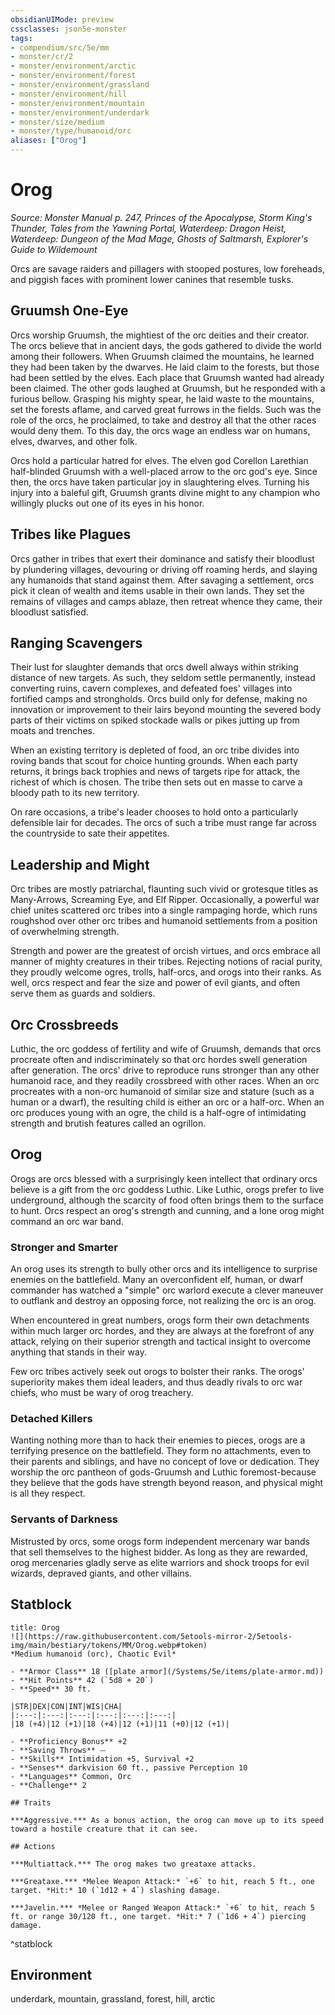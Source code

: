 ```yaml
---
obsidianUIMode: preview
cssclasses: json5e-monster
tags:
- compendium/src/5e/mm
- monster/cr/2
- monster/environment/arctic
- monster/environment/forest
- monster/environment/grassland
- monster/environment/hill
- monster/environment/mountain
- monster/environment/underdark
- monster/size/medium
- monster/type/humanoid/orc
aliases: ["Orog"]
---
```

# Orog
*Source: Monster Manual p. 247, Princes of the Apocalypse, Storm King's Thunder, Tales from the Yawning Portal, Waterdeep: Dragon Heist, Waterdeep: Dungeon of the Mad Mage, Ghosts of Saltmarsh, Explorer's Guide to Wildemount*  

Orcs are savage raiders and pillagers with stooped postures, low foreheads, and piggish faces with prominent lower canines that resemble tusks.

## Gruumsh One-Eye

Orcs worship Gruumsh, the mightiest of the orc deities and their creator. The orcs believe that in ancient days, the gods gathered to divide the world among their followers. When Gruumsh claimed the mountains, he learned they had been taken by the dwarves. He laid claim to the forests, but those had been settled by the elves. Each place that Gruumsh wanted had already been claimed. The other gods laughed at Gruumsh, but he responded with a furious bellow. Grasping his mighty spear, he laid waste to the mountains, set the forests aflame, and carved great furrows in the fields. Such was the role of the orcs, he proclaimed, to take and destroy all that the other races would deny them. To this day, the orcs wage an endless war on humans, elves, dwarves, and other folk.

Orcs hold a particular hatred for elves. The elven god Corellon Larethian half-blinded Gruumsh with a well-placed arrow to the orc god's eye. Since then, the orcs have taken particular joy in slaughtering elves. Turning his injury into a baleful gift, Gruumsh grants divine might to any champion who willingly plucks out one of its eyes in his honor.

## Tribes like Plagues

Orcs gather in tribes that exert their dominance and satisfy their bloodlust by plundering villages, devouring or driving off roaming herds, and slaying any humanoids that stand against them. After savaging a settlement, orcs pick it clean of wealth and items usable in their own lands. They set the remains of villages and camps ablaze, then retreat whence they came, their bloodlust satisfied.

## Ranging Scavengers

Their lust for slaughter demands that orcs dwell always within striking distance of new targets. As such, they seldom settle permanently, instead converting ruins, cavern complexes, and defeated foes' villages into fortified camps and strongholds. Orcs build only for defense, making no innovation or improvement to their lairs beyond mounting the severed body parts of their victims on spiked stockade walls or pikes jutting up from moats and trenches.

When an existing territory is depleted of food, an orc tribe divides into roving bands that scout for choice hunting grounds. When each party returns, it brings back trophies and news of targets ripe for attack, the richest of which is chosen. The tribe then sets out en masse to carve a bloody path to its new territory.

On rare occasions, a tribe's leader chooses to hold onto a particularly defensible lair for decades. The orcs of such a tribe must range far across the countryside to sate their appetites.

## Leadership and Might

Orc tribes are mostly patriarchal, flaunting such vivid or grotesque titles as Many-Arrows, Screaming Eye, and Elf Ripper. Occasionally, a powerful war chief unites scattered orc tribes into a single rampaging horde, which runs roughshod over other orc tribes and humanoid settlements from a position of overwhelming strength.

Strength and power are the greatest of orcish virtues, and orcs embrace all manner of mighty creatures in their tribes. Rejecting notions of racial purity, they proudly welcome ogres, trolls, half-orcs, and orogs into their ranks. As well, orcs respect and fear the size and power of evil giants, and often serve them as guards and soldiers.

## Orc Crossbreeds

Luthic, the orc goddess of fertility and wife of Gruumsh, demands that orcs procreate often and indiscriminately so that orc hordes swell generation after generation. The orcs' drive to reproduce runs stronger than any other humanoid race, and they readily crossbreed with other races. When an orc procreates with a non-orc humanoid of similar size and stature (such as a human or a dwarf), the resulting child is either an orc or a half-orc. When an orc produces young with an ogre, the child is a half-ogre of intimidating strength and brutish features called an ogrillon.

## Orog

Orogs are orcs blessed with a surprisingly keen intellect that ordinary orcs believe is a gift from the orc goddess Luthic. Like Luthic, orogs prefer to live underground, although the scarcity of food often brings them to the surface to hunt. Orcs respect an orog's strength and cunning, and a lone orog might command an orc war band.

### Stronger and Smarter

An orog uses its strength to bully other orcs and its intelligence to surprise enemies on the battlefield. Many an overconfident elf, human, or dwarf commander has watched a "simple" orc warlord execute a clever maneuver to outflank and destroy an opposing force, not realizing the orc is an orog.

When encountered in great numbers, orogs form their own detachments within much larger orc hordes, and they are always at the forefront of any attack, relying on their superior strength and tactical insight to overcome anything that stands in their way.

Few orc tribes actively seek out orogs to bolster their ranks. The orogs' superiority makes them ideal leaders, and thus deadly rivals to orc war chiefs, who must be wary of orog treachery.

### Detached Killers

Wanting nothing more than to hack their enemies to pieces, orogs are a terrifying presence on the battlefield. They form no attachments, even to their parents and siblings, and have no concept of love or dedication. They worship the orc pantheon of gods-Gruumsh and Luthic foremost-because they believe that the gods have strength beyond reason, and physical might is all they respect.

### Servants of Darkness

Mistrusted by orcs, some orogs form independent mercenary war bands that sell themselves to the highest bidder. As long as they are rewarded, orog mercenaries gladly serve as elite warriors and shock troops for evil wizards, depraved giants, and other villains.

## Statblock

```ad-statblock
title: Orog
![](https://raw.githubusercontent.com/5etools-mirror-2/5etools-img/main/bestiary/tokens/MM/Orog.webp#token)
*Medium humanoid (orc), Chaotic Evil*

- **Armor Class** 18 ([plate armor](/Systems/5e/items/plate-armor.md))
- **Hit Points** 42 (`5d8 + 20`)
- **Speed** 30 ft.

|STR|DEX|CON|INT|WIS|CHA|
|:---:|:---:|:---:|:---:|:---:|:---:|
|18 (+4)|12 (+1)|18 (+4)|12 (+1)|11 (+0)|12 (+1)|

- **Proficiency Bonus** +2
- **Saving Throws** ⏤
- **Skills** Intimidation +5, Survival +2
- **Senses** darkvision 60 ft., passive Perception 10
- **Languages** Common, Orc
- **Challenge** 2

## Traits

***Aggressive.*** As a bonus action, the orog can move up to its speed toward a hostile creature that it can see.

## Actions

***Multiattack.*** The orog makes two greataxe attacks.

***Greataxe.*** *Melee Weapon Attack:* `+6` to hit, reach 5 ft., one target. *Hit:* 10 (`1d12 + 4`) slashing damage.

***Javelin.*** *Melee or Ranged Weapon Attack:* `+6` to hit, reach 5 ft. or range 30/120 ft., one target. *Hit:* 7 (`1d6 + 4`) piercing damage.
```
^statblock

## Environment

underdark, mountain, grassland, forest, hill, arctic